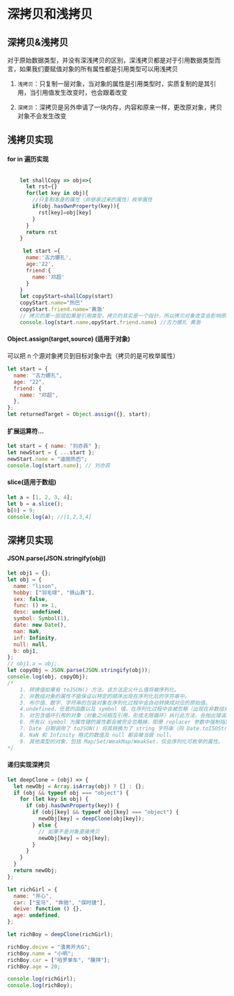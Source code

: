 # 深拷贝和浅拷贝

## 深拷贝&浅拷贝

对于原始数据类型，并没有深浅拷贝的区别，深浅拷贝都是对于引用数据类型而言，如果我们要赋值对象的所有属性都是引用类型可以用浅拷贝

1. `浅拷贝`：只复制一层对象，当对象的属性是引用类型时，实质复制的是其引用，当引用值发生改变时，也会跟着改变

2. `深拷贝`：深拷贝是另外申请了一块内存，内容和原来一样，更改原对象，拷贝对象不会发生改变

## 浅拷贝实现

#### for in 遍历实现

```js

    let shallCopy => obj=>{
      let rst={}
      for(let key in obj){
        //只复制本身的属性（非继承过来的属性）枚举属性
        if(obj.hasOwnProperty(key)){
          rst[key]=obj[key]
        }
      }
      return rst
    }

     let start ={
      name:'古力娜扎',
      age:'22',
      friend:{
        name:'邓超'
      }
    }
    let copyStart=shallCopy(start)
    copyStart.name="热巴"
    copyStart.friend.name='黄渤'
    // 拷贝的第一层层如果是引用类型，拷贝的其实是一个指针，所以拷贝对象改变会影响原对象
    console.log(start.name,opyStart.friend.name) //古力娜扎 黄渤
```

#### Object.assign(target,source) (适用于对象)

可以把 n 个源对象拷贝到目标对象中去（拷贝的是可枚举属性）

```js
let start = {
  name: "古力娜扎",
  age: "22",
  friend: {
    name: "邓超",
  },
};
let returnedTarget = Object.assign({}, start);
```

#### 扩展运算符...

```js
let start = { name: "刘亦菲" };
let newStart = { ...start };
newStart.name = "迪丽热巴";
console.log(start.name); // 刘亦菲
```

#### slice(适用于数组)

```js
let a = [1, 2, 3, 4];
let b = a.slice();
b[0] = 9;
console.log(a); //[1,2,3,4]
```

## 深拷贝实现

#### JSON.parse(JSON.stringify(obj))

```js
let obj1 = {};
let obj = {
  name: "lison",
  hobby: ["羽毛球", "铁山靠"],
  sex: false,
  func: () => 1,
  desc: undefined,
  symbol: Symbol(1),
  date: new Date(),
  nan: NaN,
  inf: Infinity,
  null: null,
  b: obj1,
};
// obj1.a = obj;
let copyObj = JSON.parse(JSON.stringify(obj));
console.log(obj, copyObj);
/*
    1. 转换值如果有 toJSON() 方法，该方法定义什么值将被序列化。
    2. 非数组对象的属性不能保证以特定的顺序出现在序列化后的字符串中。
    3. 布尔值、数字、字符串的包装对象在序列化过程中会自动转换成对应的原始值。
    4.undefined、任意的函数以及 symbol 值，在序列化过程中会被忽略（出现在非数组对象的属性值中时）或者被转换成 null（出现在数组中时）。函数、undefined 被单独转换时，会返回 undefined，如JSON.stringify(function(){}) or JSON.stringify(undefined).
    5. 对包含循环引用的对象（对象之间相互引用，形成无限循环）执行此方法，会抛出错误。
    6. 所有以 symbol 为属性键的属性都会被完全忽略掉，即便 replacer 参数中强制指定包含了它们。
    7. Date 日期调用了 toJSON() 将其转换为了 string 字符串（同 Date.toISOString()），因此会被当做字符串处理。
    8. NaN 和 Infinity 格式的数值及 null 都会被当做 null。
    9. 其他类型的对象，包括 Map/Set/WeakMap/WeakSet，仅会序列化可枚举的属性。
*/
```

#### 递归实现深拷贝

```js
let deepClone = (obj) => {
  let newObj = Array.isArray(obj) ? [] : {};
  if (obj && typeof obj === "object") {
    for (let key in obj) {
      if (obj.hasOwnProperty(key)) {
        if (obj[key] && typeof obj[key] === "object") {
          newObj[key] = deepClone(obj[key]);
        } else {
          // 如果不是对象直接拷贝
          newObj[key] = obj[key];
        }
      }
    }
  }
  return newObj;
};

let richGirl = {
  name: "开心",
  car: ["宝马", "奔驰", "保时捷"],
  deive: function () {},
  age: undefined,
};

let richBoy = deepClone(richGirl);

richBoy.deive = "渣男开大G";
richBoy.name = "小明";
richBoy.car = ["哈罗单车", "膜拜"];
richBoy.age = 20;

console.log(richGirl);
console.log(richBoy);
```
